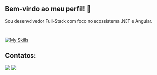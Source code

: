 ## Bem-vindo ao meu perfil! 👋
Sou desenvolvedor Full-Stack com foco no ecossistema .NET e Angular.

<br />

[![My Skills](https://skillicons.dev/icons?i=cs,dotnet,ts,js,angular,html,css,mysql,sqlite&theme=light)](https://skillicons.dev)

## Contatos:
<a href="www.linkedin.com/in/eduardo-maciel-pereira-1701a4264" target="_blank"><img src="https://img.shields.io/badge/-LinkedIn-%230077B5?style=for-the-badge&logo=linkedin&logoColor=white" target="_blank"></a> 
<a href = "mailto:eduardomacielpereira@hotmail.com"><img src="https://img.shields.io/badge/Microsoft_Outlook-0078D4?style=for-the-badge&logo=microsoft-outlook&logoColor=white" target="_blank"></a>
